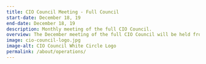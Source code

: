 ```yaml
---
title: CIO Council Meeting - Full Council
start-date: December 18, 19
end-date: December 18, 19
description: Monthly meeting of the full CIO Council.
overview: The December meeting of the full CIO Council will be held from 330-5pm at GSA Headquarters at 1800 F St. NW, Washington, DC.
image: cio-council-logo.jpg
image-alt: CIO Council White Circle Logo
permalink: /about/operations/
---
```

